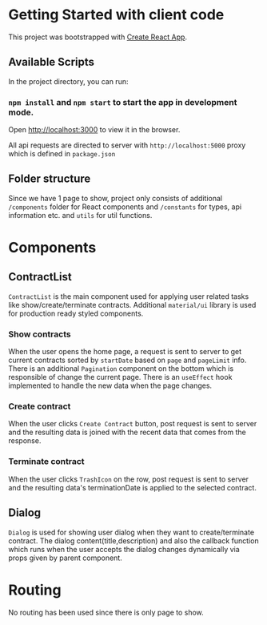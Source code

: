 # Getting Started with client code

This project was bootstrapped with [Create React App](https://github.com/facebook/create-react-app).

## Available Scripts

In the project directory, you can run:

### `npm install` and `npm start` to start the app in development mode.

Open [http://localhost:3000](http://localhost:3000) to view it in the browser.

All api requests are directed to server with `http://localhost:5000` proxy which is defined in `package.json`

## Folder structure

Since we have 1 page to show, project only consists of additional `/components` folder for React components and `/constants` for types, api information etc. and `utils` for util functions.

# Components

## ContractList

`ContractList` is the main component used for applying user related tasks like show/create/terminate contracts. Additional `material/ui` library is used for production ready styled components.

### Show contracts

When the user opens the home page, a request is sent to server to get current contracts sorted by `startDate` based on `page` and `pageLimit` info. There is an additional `Pagination` component on the bottom which is responsible of change the current page. There is an `useEffect` hook implemented to handle the new data when the page changes.

### Create contract

When the user clicks `Create Contract` button, post request is sent to server and the resulting data is joined with the recent data that comes from the response.

### Terminate contract

When the user clicks `TrashIcon` on the row, post request is sent to server and the resulting data's terminationDate is applied to the selected contract.

## Dialog

`Dialog` is used for showing user dialog when they want to create/terminate contract. The dialog content(title,description) and also the callback function which runs when the user accepts the dialog changes dynamically via props given by parent component.

# Routing

No routing has been used since there is only page to show.
